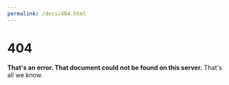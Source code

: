 ```yaml
---
permalink: /docs/404.html
---
```


# 404

**That's an error. That document could not be found on this server.** That's all we know.
